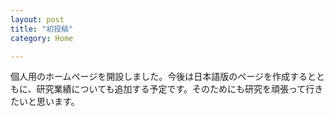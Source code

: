 ```yaml
---
layout: post
title: "初投稿"
category: Home

---
```


個人用のホームページを開設しました。今後は日本語版のページを作成するとともに、研究業績についても追加する予定です。そのためにも研究を頑張って行きたいと思います。
